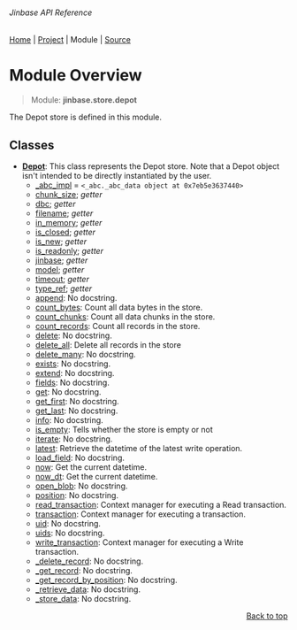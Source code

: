 ###### Jinbase API Reference
[Home](/docs/api/README.md) | [Project](/README.md) | Module | [Source](/src/jinbase/store/depot.py)

# Module Overview
> Module: **jinbase.store.depot**

The Depot store is defined in this module.

## Classes
- [**Depot**](/docs/api/modules/jinbase/store/depot/class-Depot.md): This class represents the Depot store. Note that a Depot object isn't intended to be directly instantiated by the user.
    - [\_abc\_impl](/docs/api/modules/jinbase/store/depot/class-Depot.md#fields-table) = `<_abc._abc_data object at 0x7eb5e3637440>`
    - [chunk\_size](/docs/api/modules/jinbase/store/depot/class-Depot.md#properties-table); _getter_
    - [dbc](/docs/api/modules/jinbase/store/depot/class-Depot.md#properties-table); _getter_
    - [filename](/docs/api/modules/jinbase/store/depot/class-Depot.md#properties-table); _getter_
    - [in\_memory](/docs/api/modules/jinbase/store/depot/class-Depot.md#properties-table); _getter_
    - [is\_closed](/docs/api/modules/jinbase/store/depot/class-Depot.md#properties-table); _getter_
    - [is\_new](/docs/api/modules/jinbase/store/depot/class-Depot.md#properties-table); _getter_
    - [is\_readonly](/docs/api/modules/jinbase/store/depot/class-Depot.md#properties-table); _getter_
    - [jinbase](/docs/api/modules/jinbase/store/depot/class-Depot.md#properties-table); _getter_
    - [model](/docs/api/modules/jinbase/store/depot/class-Depot.md#properties-table); _getter_
    - [timeout](/docs/api/modules/jinbase/store/depot/class-Depot.md#properties-table); _getter_
    - [type\_ref](/docs/api/modules/jinbase/store/depot/class-Depot.md#properties-table); _getter_
    - [append](/docs/api/modules/jinbase/store/depot/class-Depot.md#append): No docstring.
    - [count\_bytes](/docs/api/modules/jinbase/store/depot/class-Depot.md#count_bytes): Count all data bytes in the store.
    - [count\_chunks](/docs/api/modules/jinbase/store/depot/class-Depot.md#count_chunks): Count all data chunks in the store.
    - [count\_records](/docs/api/modules/jinbase/store/depot/class-Depot.md#count_records): Count all records in the store.
    - [delete](/docs/api/modules/jinbase/store/depot/class-Depot.md#delete): No docstring.
    - [delete\_all](/docs/api/modules/jinbase/store/depot/class-Depot.md#delete_all): Delete all records in the store
    - [delete\_many](/docs/api/modules/jinbase/store/depot/class-Depot.md#delete_many): No docstring.
    - [exists](/docs/api/modules/jinbase/store/depot/class-Depot.md#exists): No docstring.
    - [extend](/docs/api/modules/jinbase/store/depot/class-Depot.md#extend): No docstring.
    - [fields](/docs/api/modules/jinbase/store/depot/class-Depot.md#fields): No docstring.
    - [get](/docs/api/modules/jinbase/store/depot/class-Depot.md#get): No docstring.
    - [get\_first](/docs/api/modules/jinbase/store/depot/class-Depot.md#get_first): No docstring.
    - [get\_last](/docs/api/modules/jinbase/store/depot/class-Depot.md#get_last): No docstring.
    - [info](/docs/api/modules/jinbase/store/depot/class-Depot.md#info): No docstring.
    - [is\_empty](/docs/api/modules/jinbase/store/depot/class-Depot.md#is_empty): Tells whether the store is empty or not
    - [iterate](/docs/api/modules/jinbase/store/depot/class-Depot.md#iterate): No docstring.
    - [latest](/docs/api/modules/jinbase/store/depot/class-Depot.md#latest): Retrieve the datetime of the latest write operation.
    - [load\_field](/docs/api/modules/jinbase/store/depot/class-Depot.md#load_field): No docstring.
    - [now](/docs/api/modules/jinbase/store/depot/class-Depot.md#now): Get the current datetime.
    - [now\_dt](/docs/api/modules/jinbase/store/depot/class-Depot.md#now_dt): Get the current datetime.
    - [open\_blob](/docs/api/modules/jinbase/store/depot/class-Depot.md#open_blob): No docstring.
    - [position](/docs/api/modules/jinbase/store/depot/class-Depot.md#position): No docstring.
    - [read\_transaction](/docs/api/modules/jinbase/store/depot/class-Depot.md#read_transaction): Context manager for executing a Read transaction.
    - [transaction](/docs/api/modules/jinbase/store/depot/class-Depot.md#transaction): Context manager for executing a transaction.
    - [uid](/docs/api/modules/jinbase/store/depot/class-Depot.md#uid): No docstring.
    - [uids](/docs/api/modules/jinbase/store/depot/class-Depot.md#uids): No docstring.
    - [write\_transaction](/docs/api/modules/jinbase/store/depot/class-Depot.md#write_transaction): Context manager for executing a Write transaction.
    - [\_delete\_record](/docs/api/modules/jinbase/store/depot/class-Depot.md#_delete_record): No docstring.
    - [\_get\_record](/docs/api/modules/jinbase/store/depot/class-Depot.md#_get_record): No docstring.
    - [\_get\_record\_by\_position](/docs/api/modules/jinbase/store/depot/class-Depot.md#_get_record_by_position): No docstring.
    - [\_retrieve\_data](/docs/api/modules/jinbase/store/depot/class-Depot.md#_retrieve_data): No docstring.
    - [\_store\_data](/docs/api/modules/jinbase/store/depot/class-Depot.md#_store_data): No docstring.

<p align="right"><a href="#jinbase-api-reference">Back to top</a></p>
